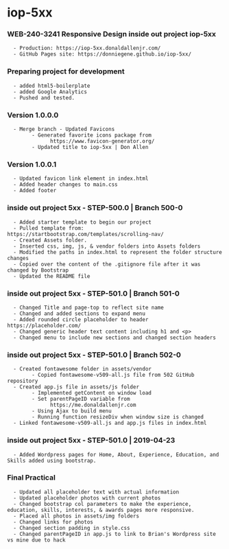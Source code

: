 # iop-5xx

### WEB-240-3241 Responsive Design inside out project iop-5xx
      - Production: https://iop-5xx.donaldallenjr.com/
      - GitHub Pages site: https://donniegene.github.io/iop-5xx/

### Preparing project for development
      - added html5-boilerplate
      - added Google Analytics
      - Pushed and tested.

### Version 1.0.0.0
      - Merge branch - Updated Favicons
            - Generated favorite icons package from
                  https://www.favicon-generator.org/
            - Updated title to iop-5xx | Don Allen

### Version 1.0.0.1
      - Updated favicon link element in index.html
      - Added header changes to main.css
      - Added footer

### inside out project 5xx - STEP-500.0 | Branch 500-0
      - Added starter template to begin our project
      - Pulled template from: https://startbootstrap.com/templates/scrolling-nav/
      - Created Assets folder.
      - Inserted css, img, js, & vendor folders into Assets folders
      - Modified the paths in index.html to represent the folder structure changes
      - Copied over the content of the .gitignore file after it was changed by Bootstrap
      - Updated the README file

### inside out project 5xx - STEP-501.0 | Branch 501-0
      - Changed Title and page-top to reflect site name
      - Changed and added sections to expand menu
      - Added rounded circle placeholder to header https://placeholder.com/
      - Changed generic header text content including h1 and <p>
      - Changed menu to include new sections and changed section headers

### inside out project 5xx - STEP-501.0 | Branch 502-0
      - Created fontawesome folder in assets/vendor
            - Copied fontawesome-v509-all.js file from 502 GitHub repository
      - Created app.js file in assets/js folder
            - Implemented getContent on window load
            - Set parentPageID variable from
                  https://me.donaldallenjr.com
            - Using Ajax to build menu
            - Running function resizeDiv when window size is changed
      - Linked fontawesome-v509-all.js and app.js files in index.html

### inside out project 5xx - STEP-501.0 | 2019-04-23
      - Added Wordpress pages for Home, About, Experience, Education, and Skills added using bootstrap.   

### Final Practical
      - Updated all placeholder text with actual information
      - Updated placeholder photos with current photos
      - Changed bootstrap col parameters to make the experience, education, skills, interests, & awards pages more responsive.
      - Placed all photos in assets/img folders
      - Changed links for photos
      - Changed section padding in style.css
      - Changed parentPageID in app.js to link to Brian's Wordpress site vs mine due to hack      
